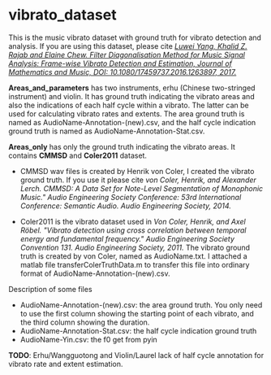 # vibrato_dataset

This is the music vibrato dataset with ground truth for vibrato detection and analysis. If you are using this dataset, please cite [*Luwei Yang, Khalid Z. Rajab and Elaine Chew. Filter Diagonalisation Method for Music Signal Analysis: Frame-wise Vibrato Detection and Estimation, Journal of Mathematics and Music, DOI: 10.1080/17459737.2016.1263897, 2017.*](https://luweiyangqm.files.wordpress.com/2017/05/jmm2017_luwei_yang.pdf)

**Areas_and_parameters** has two instruments, erhu (Chinese two-stringed instrument) and violin. It has ground truth indicating the vibrato areas and also the indications of each half cycle within a vibrato. The latter can be used for calculating vibrato rates and extents. The area ground truth is named as AudioName-Annotation-(new).csv, and the half cycle indication ground truth is named as AudioName-Annotation-Stat.csv.

**Areas_only** has only the ground truth indicating the vibrato areas. It contains **CMMSD** and **Coler2011** dataset. 

- CMMSD wav files is created by Henrik von Coler, I created the vibrato ground truth. If you use it please cite
*von Coler, Henrik, and Alexander Lerch. CMMSD: A Data Set for Note-Level Segmentation of Monophonic Music." Audio Engineering Society Conference: 53rd International Conference: Semantic Audio. Audio Engineering Society, 2014.*

- Coler2011 is the vibrato dataset used in 
*Von Coler, Henrik, and Axel Röbel. "Vibrato detection using cross correlation between temporal energy and fundamental frequency." Audio Engineering Society Convention 131. Audio Engineering Society, 2011.*
The vibrato ground truth is created by von Coler, named as AudioName.txt. I attached a matlab file transferColerTruthData.m to transfer this file into ordinary format of AudioName-Annotation-(new).csv.

Description of some files
- AudioName-Annotation-(new).csv: the area ground truth. You only need to use the first column showing the starting point of each vibrato, and the third column showing the duration.
- AudioName-Annotation-Stat.csv: the half cycle indication ground truth
- AudioName-Yin.csv: the f0 get from pyin

**TODO**: Erhu/Wangguotong and Violin/Laurel lack of half cycle annotation for vibrato rate and extent estimation.
